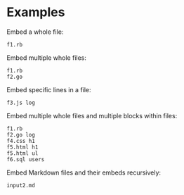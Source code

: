 # Examples

Embed a whole file:

```embed
f1.rb
```

Embed multiple whole files:

```embed
f1.rb
f2.go
```

Embed specific lines in a file:

```embed
f3.js log
```

Embed multiple whole files and multiple blocks within files:

```embed
f1.rb
f2.go log
f4.css h1
f5.html h1
f5.html ul
f6.sql users
```

Embed Markdown files and their embeds recursively:

```embed
input2.md
```
